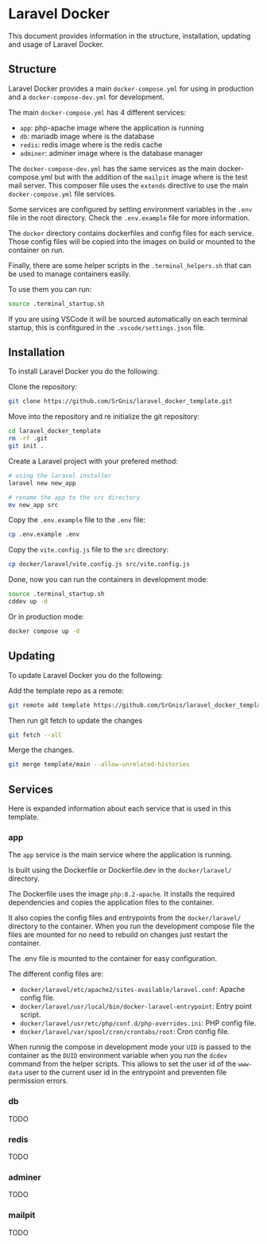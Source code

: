 # Laravel Docker

This document provides information in the structure, installation, updating and usage of Laravel Docker.

## Structure

Laravel Docker provides a main `docker-compose.yml` for using in production and a `docker-compose-dev.yml` for development.

The main `docker-compose.yml` has 4 different services:

 - `app`: php-apache image where the application is running 
 - `db`: mariadb image where is the database 
 - `redis`: redis image where is the redis cache
 - `adminer`: adminer image where is the database manager

The `docker-compose-dev.yml` has the same services as the main docker-compose.yml but with the addition of the `mailpit` image where is the test mail server. This composer file uses the `extends` directive to use the main `docker-compose.yml` file services.

Some services are configured by setting environment variables in the `.env` file in the root directory. Check the `.env.example` file for more information.

The `docker` directory contains dockerfiles and config files for each service. Those config files will be copied into the images on build or mounted to the container on run.

Finally, there are some helper scripts in the `.terminal_helpers.sh` that can be used to manage containers easily.

To use them you can run:

```bash
source .terminal_startup.sh
```

If you are using VSCode it will be sourced automatically on each terminal startup, this is confitgured in the `.vscode/settings.json` file.

## Installation

To install Laravel Docker you do the following:

Clone the repository:

```bash
git clone https://github.com/SrGnis/laravel_docker_template.git
```

Move into the repository and re initialize the git repository:

```bash
cd laravel_docker_template
rm -rf .git
git init .
```

Create a Laravel project with your prefered method:

```bash
# using the laravel installer
laravel new new_app

# rename the app to the src directory
mv new_app src
```

Copy the `.env.example` file to the `.env` file:

```bash
cp .env.example .env
```

Copy the `vite.config.js` file to the `src` directory:

```bash
cp docker/laravel/vite.config.js src/vite.config.js
```

Done, now you can run the containers in development mode:

```bash
source .terminal_startup.sh
cddev up -d
```

Or in production mode:

```bash
docker compose up -d
```

## Updating

To update Laravel Docker you do the following:

Add the template repo as a remote:

```bash
git remote add template https://github.com/SrGnis/laravel_docker_template.git
```

Then run git fetch to update the changes

```bash
git fetch --all
```

Merge the changes.

```bash
git merge template/main --allow-unrelated-histories
```

## Services

Here is expanded information about each service that is used in this template.

### app

The `app` service is the main service where the application is running.

Is built using the Dockerfile or Dockerfile.dev in the `docker/laravel/` directory.

The Dockerfile uses the image `php:8.2-apache`. It installs the required dependencies and copies the application files to the container.

It also copies the config files and entrypoints from the `docker/laravel/` directory to the container. When you run the development compose file the files are mounted for no need to rebuild on changes just restart the container.

The .env file is mounted to the container for easy configuration.

The different config files are:

 - `docker/laravel/etc/apache2/sites-available/laravel.conf`: Apache config file.
 - `docker/laravel/usr/local/bin/docker-laravel-entrypoint`: Entry point script.
 - `docker/laravel/usr/etc/php/conf.d/php-overrides.ini`: PHP config file.
 - `docker/laravel/var/spool/cron/crontabs/root`: Cron config file.

When runnig the compose in development mode your `UID` is passed to the container as the `DUID` environment variable when you run the `dcdev` command from the helper scripts. This allows to set the user id of the `www-data` user to the current user id in the entrypoint and preventen file permission errors.

### db

TODO

### redis

TODO

### adminer

TODO

### mailpit

TODO